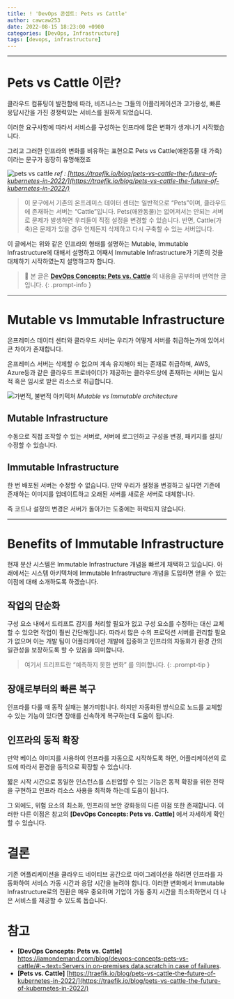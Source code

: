 ```yaml
---
title: ! 'DevOps 콘셉트: Pets vs Cattle'
author: cawcaw253
date: 2022-08-15 18:23:00 +0900
categories: [DevOps, Infrastructure]
tags: [devops, infrastructure]
---
```


---
# Pets vs Cattle 이란?

클라우드 컴퓨팅이 발전함에 따라, 비즈니스는 그들의 어플리케이션과 고가용성, 빠른 응답시간을 가진 경쟁력있는 서비스를 원하게 되었습니다.

이러한 요구사항에 따라서 서비스를 구성하는 인프라에 많은 변화가 생겨나기 시작했습니다.

그리고 그러한 인프라의 변화를 비유하는 표현으로 Pets vs Cattle(애완동물 대 가축)이라는 문구가 굉장히 유명해졌죠

![pets vs cattle](posts/20220815/pets_vs_cattle.png)
_ref : [https://traefik.io/blog/pets-vs-cattle-the-future-of-kubernetes-in-2022/](https://traefik.io/blog/pets-vs-cattle-the-future-of-kubernetes-in-2022/)_

> 이 문구에서 기존의 온프레미스 데이터 센터는 일반적으로 “Pets”이며, 클라우드에 존재하는 서버는 “Cattle”입니다.
Pets(애완동물)는 없어져서는 안되는 서버로 문제가 발생하면 우리들이 직접 설정을 변경할 수 있습니다.
반면, Cattle(가축)은 문제가 있을 경우 언제든지 삭제하고 다시 구축할 수 있는 서버입니다.
> 

이 글에서는 위와 같은 인프라의 형태를 설명하는 Mutable, Immutable Infrastructure에 대해서 설명하고 어째서 Immutable Infrastructure가 기존의 것을 대체하기 시작하였는지 설명하고자 합니다.

> 📢 본 글은 **[DevOps Concepts: Pets vs. Cattle](https://iamondemand.com/blog/devops-concepts-pets-vs-cattle/#:~:text=Servers%20in%20on%2Dpremises%20data,scratch%20in%20case%20of%20failures.)** 의 내용을 공부하며 번역한 글입니다.
{: .prompt-info }

---
# Mutable vs Immutable Infrastructure

온프레미스 데이터 센터와 클라우드 서버는 우리가 어떻게 서버를 취급하는가에 있어서 큰 차이가 존재합니다.

온프레미스 서버는 삭제할 수 없으며 계속 유지해야 되는 존재로 취급하며, AWS, Azure등과 같은 클라우드 프로바이더가 제공하는 클라우드상에 존재하는 서버는 일시적 혹은 임시로 받은 리소스로 취급합니다.

![가변적, 불변적 아키텍처](posts/20220815/mutable_immutable.png)
_Mutable vs Immutable architecture_

## Mutable Infrastructure

수동으로 직접 조작할 수 있는 서버로, 서버에 로그인하고 구성을 변경, 패키지를 설치/수정할 수 있습니다.

## Immutable Infrastructure

한 번 배포된 서버는 수정할 수 없습니다. 만약 우리가 설정을 변경하고 싶다면 기존에 존재하는 이미지를 업데이트하고 오래된 서버를 새로운 서버로 대체합니다.

즉 코드나 설정의 변경은 서버가 돌아가는 도중에는 허락되지 않습니다.

---
# Benefits of Immutable Infrastructure

현재 분산 시스템은 Immutable Infrastructure 개념을 빠르게 채택하고 있습니다.
아래에서는 시스템 아키텍처에 Immutable Infrastructure 개념을 도입하면 얻을 수 있는 이점에 대해 소개하도록 하겠습니다.

## 작업의 단순화

구성 요소 내에서 드리프트 감지를 처리할 필요가 없고 구성 요소를 수정하는 대신 교체할 수 있으면 작업이 훨씬 간단해집니다.
따라서 많은 수의 프로덕션 서버를 관리할 필요가 없으며 이는 개발 팀이 어플리케이션 개발에 집중하고 인프라의 자동화가 환경 간의 일관성을 보장하도록 할 수 있음을 의미합니다.

> 여기서 드리프트란 “예측하지 못한 변화” 를 의미합니다.
{: .prompt-tip }

## 장애로부터의 빠른 복구

인프라를 다룰 때 동작 실패는 불가피합니다. 하지만 자동화된 방식으로 노드를 교체할 수 있는 기능이 있다면 장애를 신속하게 복구하는데 도움이 됩니다.

## 인프라의 동적 확장

만약 베이스 이미지를 사용하여 인프라를 자동으로 시작하도록 하면, 어플리케이션의 로드에 따라서 환경을 동적으로 확장할 수 있습니다.

짧은 시작 시간으로 동일한 인스턴스를 스핀업할 수 있는 기능은 동적 확장을 위한 전략을 구현하고 인프라 리소스 사용을 최적화 하는데 도움이 됩니다.

그 외에도, 위험 요소의 최소화, 인프라의 보안 강화등의 다른 이점 또한 존재합니다.
이러한 다른 이점은 참고의 **[DevOps Concepts: Pets vs. Cattle]** 에서 자세하게 확인할 수 있습니다.

# 결론

기존 어플리케이션을 클라우드 네이티브 공간으로 마이그레이션을 하려면 인프라를 자동화하여 서비스 가동 시간과 응답 시간을 늘려야 합니다.
이러한 변화에서 Immutable Infrastructure로의 전환은 매우 중요하며 기업이 가동 중지 시간을 최소화하면서 더 나은 서비스를 제공할 수 있도록 돕습니다.

# 참고

- **[DevOps Concepts: Pets vs. Cattle]** [https://iamondemand.com/blog/devops-concepts-pets-vs-cattle/#:~:text=Servers in on-premises data,scratch in case of failures](https://iamondemand.com/blog/devops-concepts-pets-vs-cattle/#:~:text=Servers%20in%20on%2Dpremises%20data,scratch%20in%20case%20of%20failures).
- **[Pets vs. Cattle]** [https://traefik.io/blog/pets-vs-cattle-the-future-of-kubernetes-in-2022/](https://traefik.io/blog/pets-vs-cattle-the-future-of-kubernetes-in-2022/)
